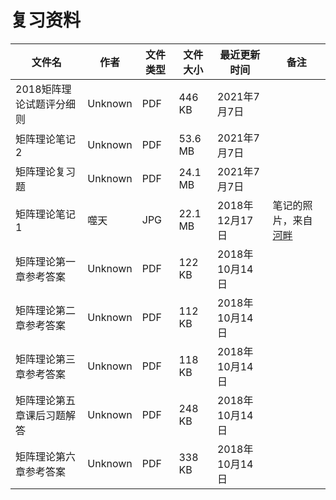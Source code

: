 # 复习资料

文件名|作者|文件类型|文件大小|最近更新时间|备注
---|---|---|---|---|---
2018矩阵理论试题评分细则|Unknown|PDF|446 KB|2021年7月7日
矩阵理论笔记2|Unknown|PDF|53.6 MB|2021年7月7日
矩阵理论复习题|Unknown|PDF|24.1 MB|2021年7月7日
矩阵理论笔记1|噬天|JPG|22.1 MB|2018年12月17日|笔记的照片，来自[河畔](https://bbs.uestc.edu.cn/forum.php?mod=viewthread&tid=1745369&extra=page%3D1)
矩阵理论第一章参考答案|Unknown|PDF|122 KB|2018年10月14日|
矩阵理论第二章参考答案|Unknown|PDF|112 KB|2018年10月14日|
矩阵理论第三章参考答案|Unknown|PDF|118  KB|2018年10月14日|
矩阵理论第五章课后习题解答|Unknown|PDF|248 KB|2018年10月14日|
矩阵理论第六章参考答案|Unknown|PDF|338 KB|2018年10月14日|
